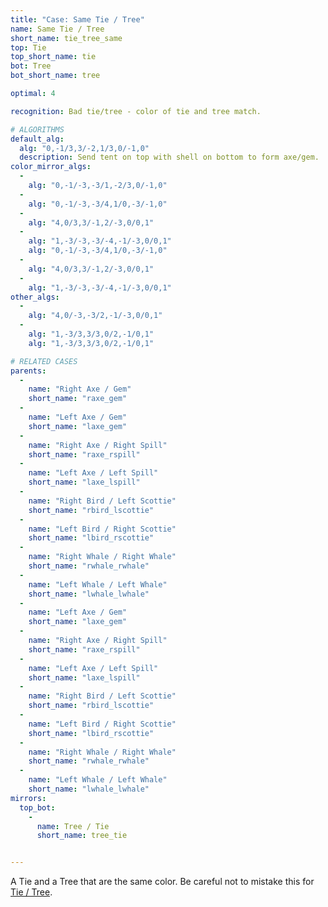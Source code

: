 ```yaml
---
title: "Case: Same Tie / Tree"
name: Same Tie / Tree
short_name: tie_tree_same
top: Tie
top_short_name: tie
bot: Tree
bot_short_name: tree

optimal: 4

recognition: Bad tie/tree - color of tie and tree match.

# ALGORITHMS
default_alg:
  alg: "0,-1/3,3/-2,1/3,0/-1,0"
  description: Send tent on top with shell on bottom to form axe/gem.
color_mirror_algs:
  -
    alg: "0,-1/-3,-3/1,-2/3,0/-1,0"
  -
    alg: "0,-1/-3,-3/4,1/0,-3/-1,0"
  -
    alg: "4,0/3,3/-1,2/-3,0/0,1"
  -
    alg: "1,-3/-3,-3/-4,-1/-3,0/0,1"
    alg: "0,-1/-3,-3/4,1/0,-3/-1,0"
  -
    alg: "4,0/3,3/-1,2/-3,0/0,1"
  -
    alg: "1,-3/-3,-3/-4,-1/-3,0/0,1"
other_algs:
  -
    alg: "4,0/-3,-3/2,-1/-3,0/0,1"
  -
    alg: "1,-3/3,3/3,0/2,-1/0,1"
    alg: "1,-3/3,3/3,0/2,-1/0,1"

# RELATED CASES
parents:
  -
    name: "Right Axe / Gem"
    short_name: "raxe_gem"
  -
    name: "Left Axe / Gem"
    short_name: "laxe_gem"
  -
    name: "Right Axe / Right Spill"
    short_name: "raxe_rspill"
  -
    name: "Left Axe / Left Spill"
    short_name: "laxe_lspill"
  -
    name: "Right Bird / Left Scottie"
    short_name: "rbird_lscottie"
  -
    name: "Left Bird / Right Scottie"
    short_name: "lbird_rscottie"
  -
    name: "Right Whale / Right Whale"
    short_name: "rwhale_rwhale"
  -
    name: "Left Whale / Left Whale"
    short_name: "lwhale_lwhale"
  -
    name: "Left Axe / Gem"
    short_name: "laxe_gem"
  -
    name: "Right Axe / Right Spill"
    short_name: "raxe_rspill"
  -
    name: "Left Axe / Left Spill"
    short_name: "laxe_lspill"
  -
    name: "Right Bird / Left Scottie"
    short_name: "rbird_lscottie"
  -
    name: "Left Bird / Right Scottie"
    short_name: "lbird_rscottie"
  -
    name: "Right Whale / Right Whale"
    short_name: "rwhale_rwhale"
  -
    name: "Left Whale / Left Whale"
    short_name: "lwhale_lwhale"
mirrors:
  top_bot:
    -
      name: Tree / Tie
      short_name: tree_tie


---
```


A Tie and a Tree that are the same color.  Be careful not to mistake this for [Tie / Tree](tie_tree).

